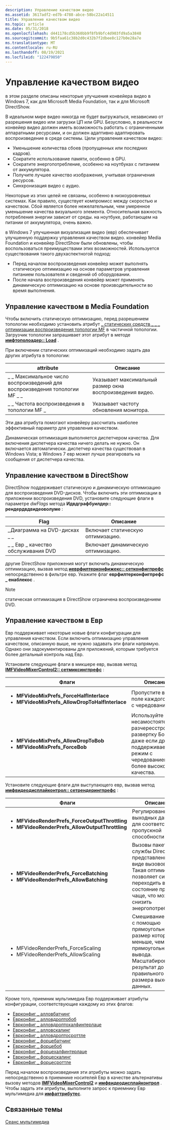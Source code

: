 ```yaml
---
description: Управление качеством видео
ms.assetid: 3617adf2-ed7b-4788-abce-58bc22a14511
title: Управление качеством видео
ms.topic: article
ms.date: 05/31/2018
ms.openlocfilehash: d441178cd5b360bb9f8fb9bfc4d903fd9a5a3848
ms.sourcegitcommit: 9b5faa61c38b2d0c432b7f2dbee8c127b0e28a7e
ms.translationtype: MT
ms.contentlocale: ru-RU
ms.lasthandoff: 08/19/2021
ms.locfileid: "122479850"
---
```

# <a name="video-quality-management"></a>Управление качеством видео

в этом разделе описаны некоторые улучшения конвейера видео в Windows 7, как для Microsoft Media Foundation, так и для Microsoft DirectShow.

В идеальном мире видео никогда не будет выгружаться, независимо от разрешения видео или загрузки ЦП или GPU. Безусловно, в реальности конвейер видео должен иметь возможность работать с ограниченными аппаратными ресурсами, и он должен адаптивно адаптировать воспроизведение в среде системы. Цели управления качеством видео:

-   Уменьшение количества сбоев (пропущенных или последних кадров).
-   Сократите использование памяти, особенно в GPU.
-   Сократите энергопотребление, особенно на ноутбуках с питанием от аккумулятора.
-   Получите лучшее качество изображения, учитывая ограничения ресурсов.
-   Синхронизация видео с аудио.

Некоторые из этих целей не связаны, особенно в низкоуровневых системах. Как правило, существует компромисс между скоростью и качеством. Сбой является более нежелательным, чем умеренное уменьшение качества визуального элемента. Относительная важность потребления энергии зависит от среды. на ноутбуке, работающем на питании от аккумулятора, очень важно.

в Windows 7 улучшенная визуализация видео (евр) обеспечивает улучшенную поддержку управления качеством видео. конвейер Media Foundation и конвейер DirectShow были обновлены, чтобы воспользоваться преимуществами этих возможностей. Используется существования такого двухаспектногой подход:

-   Перед началом воспроизведения конвейер может выполнять статическую оптимизацию на основе параметров управления питанием пользователя и сведений об оборудовании.
-   После начала воспроизведения конвейер может применять динамическую оптимизацию на основе производительности во время выполнения.

## <a name="quality-management-in-media-foundation"></a>Управление качеством в Media Foundation

Чтобы включить статическую оптимизацию, перед разрешением топологии необходимо установить атрибут [ \_ статических средств \_ \_ \_ оптимизации воспроизведения топологии MF](mf-topology-static-playback-optimizations.md) в частичной топологии. Загрузчик топологии запрашивает этот атрибут в методе [**имфтополоадер:: Load**](/windows/desktop/api/mfidl/nf-mfidl-imftopoloader-load) .

При включении статических оптимизаций необходимо задать два других атрибута в топологии:



| attribute                                                                                                                                      | Описание                                                         |
|------------------------------------------------------------------------------------------------------------------------------------------------|---------------------------------------------------------------------|
| <span id="MF_TOPOLOGY_PLAYBACK_MAX_DIMS"></span><span id="mf_topology_playback_max_dims"></span>\_ \_ Максимальное число воспроизведений для воспроизведения топологии MF \_ \_<br/>   | Указывает максимальный размер окна воспроизведения видео.<br/> |
| <span id="MF_TOPOLOGY_PLAYBACK_FRAMERATE"></span><span id="mf_topology_playback_framerate"></span>\_ \_ Частота воспроизведения в топологии MF \_<br/> | Указывает частоту обновления монитора.<br/>                      |



 

Эти два атрибута помогают конвейеру рассчитать наиболее эффективный параметр для управления качеством.

Динамическая оптимизация выполняется диспетчером качества. Для включения диспетчера качества ничего делать не нужно. Он включается автоматически. диспетчер качества существовал в Windows Vista; в Windows 7 евр может лучше реагировать на сообщения от диспетчера качества.

## <a name="quality-management-in-directshow"></a>Управление качеством в DirectShow

DirectShow поддерживает статическую и динамическую оптимизацию для воспроизведения DVD-дисков. Чтобы включить эти оптимизации в приложении воспроизведения DVD, установите следующие флаги в параметре *dwFlags* метода **Идвдграфбуилдер:: рендердвдвидеоволуме** :



| Flag                  | Описание                    |
|-----------------------|--------------------------------|
| \_Диаграмма на DVD-дисках \_ \_ | Включает статическую оптимизацию.  |
| \_ \_ Евр \_ качество обслуживания DVD     | Включает динамическую оптимизацию. |



 

другие DirectShow приложения могут включить динамическую оптимизацию, вызвав метод [**иеврфилтерконфижекс:: сетконфигпрефс**](/windows/desktop/api/evr/nf-evr-ievrfilterconfigex-setconfigprefs) непосредственно в фильтре евр. Укажите флаг **еврфилтерконфигпрефс \_ енаблекос** .

> [!Note]  
> статическая оптимизация в DirectShow ограничена воспроизведением DVD.

 

## <a name="quality-management-in-the-evr"></a>Управление качеством в Евр

Евр поддерживает некоторые новые флаги конфигурации для управления качеством. Если включить оптимизацию управления качеством, описанную выше, не нужно задавать эти флаги напрямую. Однако они задокументированы для приложений, которым требуется более детальный контроль над Евр.

Установите следующие флаги в микшере евр, вызвав метод [**IMFVideoMixerControl2:: сетмиксингпрефс**](/windows/desktop/api/evr/nf-evr-imfvideomixercontrol2-setmixingprefs) :




| Флаги | Описание | 
|-------|-------------|
| <ul><li><strong>MFVideoMixPrefs_ForceHalfInterlace</strong></li><li><strong>MFVideoMixPrefs_AllowDropToHalfInterlace</strong></li></ul> | Пропустите второе поле каждого кадра с чередованием. | 
| <ul><li><strong>MFVideoMixPrefs_AllowDropToBob</strong></li><li><strong>MFVideoMixPrefs_ForceBob</strong></li></ul> | Используйте несамостоятельную разчересстрочную развертку Боба, даже если драйвер поддерживает режим с чередованием более высокого качества. | 




 

Установите следующие флаги для выступающего евр, вызвав метод [**имфвидеодисплайконтрол:: сетрендерингпрефс**](/windows/desktop/api/evr/nf-evr-imfvideodisplaycontrol-setrenderingprefs) :




| Флаги | Описание | 
|-------|-------------|
| <ul><li><strong>MFVideoRenderPrefs_ForceOutputThrottling</strong></li><li><strong>MFVideoRenderPrefs_AllowOutputThrottling</strong></li></ul> | Регулирование выходных данных для соответствия пропускной способности GPU. | 
| <ul><li><strong>MFVideoRenderPrefs_ForceBatching</strong></li><li><strong>MFVideoRenderPrefs_AllowBatching</strong></li></ul> | Вызовы пакетной службы Direct3D представлены в виде вызовов. Такая оптимизация позволяет системе переходить в состояние простоя чаще, что может снизить энергопотребление. | 
| <ul><li>MFVideoRenderPrefs_ForceScaling</li><li>MFVideoRenderPrefs_AllowScaling</li></ul> | Смешивание видео с помощью прямоугольника, размер которого меньше, чем прямоугольник вывода. Масштабировать результат до правильного размера выходных данных. | 




 

Кроме того, приемник мультимедиа Евр поддерживает атрибуты конфигурации, соответствующие каждому из этих флагов:

-   [Еврконфиг \_ алловбатчинг](evrconfig-allowbatching.md)
-   [Еврконфиг \_ алловдроптобоб](evrconfig-allowdroptobob.md)
-   [Еврконфиг \_ алловдроптохалфинтерлаце](evrconfig-allowdroptohalfinterlace.md)
-   [Еврконфиг \_ алловскалинг](evrconfig-allowscaling.md)
-   [Еврконфиг \_ алловдроптосроттле](evrconfig-allowdroptothrottle.md)
-   [Еврконфиг \_ форцебатчинг](evrconfig-forcebatching.md)
-   [Еврконфиг \_ форцебоб](evrconfig-forcebob.md)
-   [Еврконфиг \_ форцехалфинтерлаце](evrconfig-forcehalfinterlace.md)
-   [Еврконфиг \_ форцескалинг](evrconfig-forcescaling.md)
-   [Еврконфиг \_ форцесроттле](evrconfig-forcethrottle.md)

Перед началом воспроизведения эти атрибуты можно задать непосредственно в приемнике носителей Евр в качестве альтернативы вызову методов [**IMFVideoMixerControl2**](/windows/desktop/api/evr/nn-evr-imfvideomixercontrol2) и [**имфвидеодисплайконтрол**](/windows/desktop/api/evr/nn-evr-imfvideodisplaycontrol) . Чтобы задать эти атрибуты, выполните запрос к приемнику Евр мультимедиа для [**имфаттрибутес**](/windows/desktop/api/mfobjects/nn-mfobjects-imfattributes).

## <a name="related-topics"></a>Связанные темы

<dl> <dt>

[Сеанс мультимедиа](media-session.md)
</dt> </dl>

 

 





